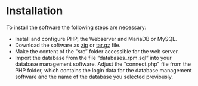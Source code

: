 # Installation
To install the software the following steps are necessary:
* Install and configure PHP, the Webserver and MariaDB or MySQL.
* Download the software as [zip](https://github.com/klaus-thorres/rpmetaller-editor/zipball/main) or [tar.gz](https://github.com/klaus-thorres/rpmetaller-editor/tarball/main) file.
* Make the content of the "src” folder accessible for the web server.
* Import the database from the file “databases_rpm.sql” into your database management software.
Adjust the "connect.php" file from the PHP folder, which contains the login data for the database management software and the name of the database you selected previously.
